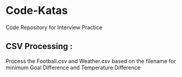 Code-Katas
==========

Code Repository for Interview Practice

CSV Processing :
----------------

Process the Football.csv and Weather.csv based on the filename for minimum Goal Difference and Temperature Difference
